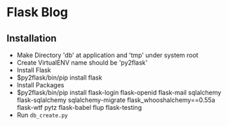 Flask Blog
======
Installation
------------
- Make Directory 'db' at application and 'tmp' under system root
- Create VirtualENV name should be 'py2flask'
- Install Flask
- $py2flask/bin/pip install flask
- Install Packages
- $py2flask/bin/pip install flask-login flask-openid flask-mail sqlalchemy flask-sqlalchemy sqlalchemy-migrate flask_whooshalchemy==0.55a flask-wtf pytz flask-babel flup flask-testing
- Run `db_create.py`
